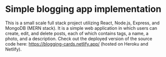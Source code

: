 # Simple blogging app implementation

This is a small scale full stack project utilizing React, Node.js, Express, and MongoDB (MERN stack). It is a simple web application in which users can create, edit, and delete posts, each of which contains tags, a name, a photo, and a description. Check out the deployed version of the source code here: https://blogging-cards.netlify.app/ (hosted on Heroku and Netlify).
